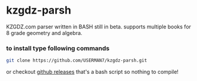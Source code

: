 # kzgdz-parsh
KZGDZ.com parser written in BASH still in beta.
supports multiple books for 8 grade geometry and algebra.
### to install type following commands
```sh 
git clone https://github.com/USERMAN7/kzgdz-parsh.git
```
or checkout [github releases](https://github.com/USERMAN7/kzgdz-parsh/releases)
that's a bash script so nothing to compile!
